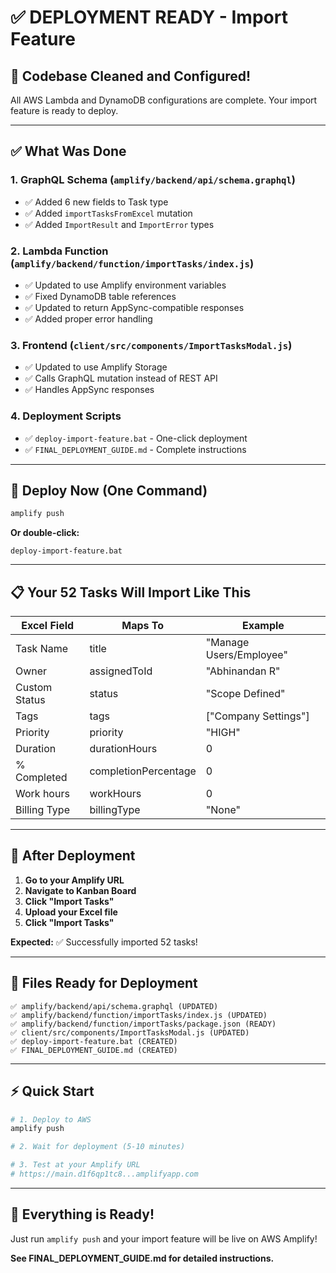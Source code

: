 # ✅ DEPLOYMENT READY - Import Feature

## 🎉 Codebase Cleaned and Configured!

All AWS Lambda and DynamoDB configurations are complete. Your import feature is ready to deploy.

---

## ✅ What Was Done

### 1. **GraphQL Schema** (`amplify/backend/api/schema.graphql`)
- ✅ Added 6 new fields to Task type
- ✅ Added `importTasksFromExcel` mutation
- ✅ Added `ImportResult` and `ImportError` types

### 2. **Lambda Function** (`amplify/backend/function/importTasks/index.js`)
- ✅ Updated to use Amplify environment variables
- ✅ Fixed DynamoDB table references
- ✅ Updated to return AppSync-compatible responses
- ✅ Added proper error handling

### 3. **Frontend** (`client/src/components/ImportTasksModal.js`)
- ✅ Updated to use Amplify Storage
- ✅ Calls GraphQL mutation instead of REST API
- ✅ Handles AppSync responses

### 4. **Deployment Scripts**
- ✅ `deploy-import-feature.bat` - One-click deployment
- ✅ `FINAL_DEPLOYMENT_GUIDE.md` - Complete instructions

---

## 🚀 Deploy Now (One Command)

```bash
amplify push
```

**Or double-click:**
```
deploy-import-feature.bat
```

---

## 📋 Your 52 Tasks Will Import Like This

| Excel Field | Maps To | Example |
|------------|---------|---------|
| Task Name | title | "Manage Users/Employee" |
| Owner | assignedToId | "Abhinandan R" |
| Custom Status | status | "Scope Defined" |
| Tags | tags | ["Company Settings"] |
| Priority | priority | "HIGH" |
| Duration | durationHours | 0 |
| % Completed | completionPercentage | 0 |
| Work hours | workHours | 0 |
| Billing Type | billingType | "None" |

---

## 🎯 After Deployment

1. **Go to your Amplify URL**
2. **Navigate to Kanban Board**
3. **Click "Import Tasks"**
4. **Upload your Excel file**
5. **Click "Import Tasks"**

**Expected:** ✅ Successfully imported 52 tasks!

---

## 📁 Files Ready for Deployment

```
✅ amplify/backend/api/schema.graphql (UPDATED)
✅ amplify/backend/function/importTasks/index.js (UPDATED)
✅ amplify/backend/function/importTasks/package.json (READY)
✅ client/src/components/ImportTasksModal.js (UPDATED)
✅ deploy-import-feature.bat (CREATED)
✅ FINAL_DEPLOYMENT_GUIDE.md (CREATED)
```

---

## ⚡ Quick Start

```bash
# 1. Deploy to AWS
amplify push

# 2. Wait for deployment (5-10 minutes)

# 3. Test at your Amplify URL
# https://main.d1f6qp1tc8...amplifyapp.com
```

---

## 🎊 Everything is Ready!

Just run `amplify push` and your import feature will be live on AWS Amplify!

**See FINAL_DEPLOYMENT_GUIDE.md for detailed instructions.**
